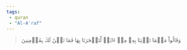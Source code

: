 ```yaml
---
tags: 
 - quran 
 - "Al-A'raf"
---
```


> وَقَالُواْ مَهۡمَا تَأۡتِنَا بِهِۦ مِنۡ ءَايَةٖ لِّتَسۡحَرَنَا بِهَا فَمَا نَحۡنُ لَكَ بِمُؤۡمِنِينَ
